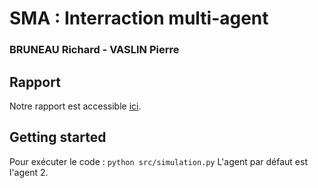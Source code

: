 # SMA : Interraction multi-agent

### BRUNEAU Richard - VASLIN Pierre

## Rapport

Notre rapport est accessible [ici](https://github.com/pi-aire/SMA-Interaction/blob/main/Rapport.pdf).

## Getting started 

Pour exécuter le code : `python src/simulation.py`
L'agent par défaut est l'agent 2. 